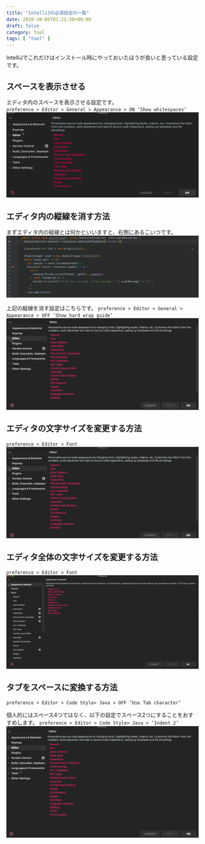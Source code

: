 ```yaml
---
title: "IntelliJの必須設定の一覧"
date: 2020-10-05T01:21:50+09:00
draft: false
category: tool
tags: [ "tool" ]
---
```

IntelliJでこれだけはインストール時にやっておいたほうが良いと思っている設定です。  
<!--more-->

## スペースを表示させる
エディタ内のスペースを表示させる設定です。  
`
preference > Editor > General > Appearance > ON ‘Show whitespaces’
`
![](./img/show-whitespases.gif)  

## エディタ内の縦線を消す方法
まずエディタ内の縦線とは何かといいますと、右側にあるこいつです。  
![](./img/vertical-line.gif)  

上記の縦線を消す設定はこちらです。
`
preference > Editor > General > Appearance > OFF ‘Show hard wrap guide’
`
![](./img/vertical-line-2.gif)  


## エディタの文字サイズを変更する方法
`
preference > Editor > Font
`
![](./img/font-size-editor.gif)  


## エディタ全体の文字サイズを変更する方法
`
preference > Editor > Font
`
![](./img/font-size-all.gif)  


## タブをスペースに変換する方法
`
preference > Editor > Code Style> Java > OFF ‘Use Tab character’
`

個人的にはスペース4つではなく、以下の設定でスペース2つにすることをおすすめします。
`
preference > Editor > Code Style> Java > ‘Indent 2’
`
![](./img/change-tab-space.gif)  

